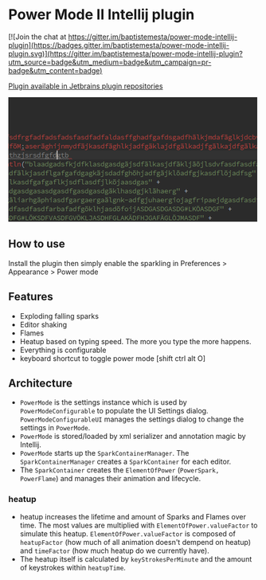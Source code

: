 Power Mode II Intellij plugin
======================

[![Join the chat at https://gitter.im/baptistemesta/power-mode-intellij-plugin](https://badges.gitter.im/baptistemesta/power-mode-intellij-plugin.svg)](https://gitter.im/baptistemesta/power-mode-intellij-plugin?utm_source=badge&utm_medium=badge&utm_campaign=pr-badge&utm_content=badge)

[Plugin available in Jetbrains plugin repositories](https://plugins.jetbrains.com/plugin/8251)

![Demo](/images/powerMode.gif)

How to use
---------

Install the plugin then simply enable the sparkling in Preferences > Appearance > Power mode

## Features
* Exploding falling sparks
* Editor shaking
* Flames
* Heatup based on typing speed. The more you type the more happens.
* Everything is configurable
* keyboard shortcut to toggle power mode [shift ctrl alt O]

 
## Architecture

* `PowerMode` is the settings instance which is used by `PowerModeConfigurable` to populate the UI Settings dialog.
                   `PowerModeConfigurableUI` manages the settings dialog to change the settings in `PowerMode`.
*  `PowerMode` is stored/loaded by xml serializer and annotation magic by Intellij.  
*  `PowerMode` starts up the `SparkContainerManager`. The `SparkContainerManager` creates a `SparkContainer` for each editor.
* The `SparkContainer` creates the `ElementOfPower` (`PowerSpark, PowerFlame`) and manages their animation and lifecycle. 

### heatup

* heatup increases the lifetime and amount of Sparks and Flames over time. The most values are multiplied with `ElementOfPower.valueFactor` to simulate this heatup.
`ElementOfPower.valueFactor` is composed of `heatupFactor` (how much of all animation doesn't dempend on heatup) and `timeFactor` (how much heatup do we currently have).
* The heatup itself is calculated by `keyStrokesPerMinute` and the amount of keystrokes within `heatupTime`.
